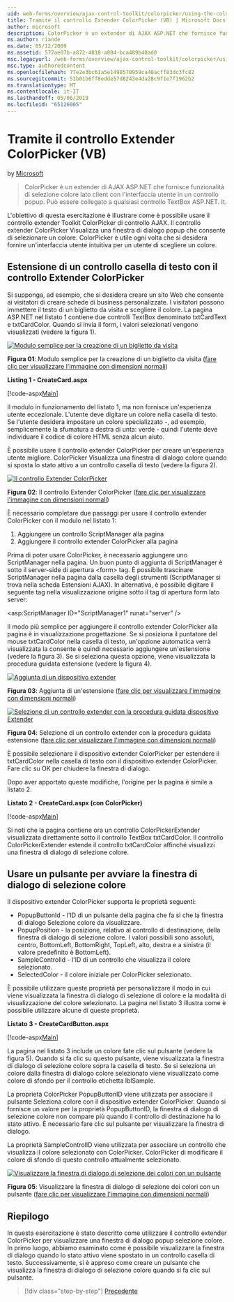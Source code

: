 ```yaml
---
uid: web-forms/overview/ajax-control-toolkit/colorpicker/using-the-colorpicker-control-extender-vb
title: Tramite il controllo Extender ColorPicker (VB) | Microsoft Docs
author: microsoft
description: ColorPicker è un extender di AJAX ASP.NET che fornisce funzionalità di selezione colore lato client con l'interfaccia utente in un controllo popup. Può essere collegato a qualsiasi ASP.NET...
ms.author: riande
ms.date: 05/12/2009
ms.assetid: 577ae07b-a872-4818-a804-bca489b40ad0
msc.legacyurl: /web-forms/overview/ajax-control-toolkit/colorpicker/using-the-colorpicker-control-extender-vb
msc.type: authoredcontent
ms.openlocfilehash: 77e2e3bc61a5e1498570959ca40acff83dc3fc82
ms.sourcegitcommit: 51b01b6ff8edde57d8243e4da28c9f1e7f1962b2
ms.translationtype: MT
ms.contentlocale: it-IT
ms.lasthandoff: 05/06/2019
ms.locfileid: "65126005"
---
```

# <a name="using-the-colorpicker-control-extender-vb"></a>Tramite il controllo Extender ColorPicker (VB)

by [Microsoft](https://github.com/microsoft)

> ColorPicker è un extender di AJAX ASP.NET che fornisce funzionalità di selezione colore lato client con l'interfaccia utente in un controllo popup. Può essere collegato a qualsiasi controllo TextBox ASP.NET. It.

L'obiettivo di questa esercitazione è illustrare come è possibile usare il controllo extender Toolkit ColorPicker di controllo AJAX. Il controllo extender ColorPicker Visualizza una finestra di dialogo popup che consente di selezionare un colore. ColorPicker è utile ogni volta che si desidera fornire un'interfaccia utente intuitiva per un utente di scegliere un colore.

## <a name="extending-a-textbox-control-with-the-colorpicker-control-extender"></a>Estensione di un controllo casella di testo con il controllo Extender ColorPicker

Si supponga, ad esempio, che si desidera creare un sito Web che consente ai visitatori di creare schede di business personalizzate. I visitatori possono immettere il testo di un biglietto da visita e scegliere il colore. La pagina ASP.NET nel listato 1 contiene due controlli TextBox denominato txtCardText e txtCardColor. Quando si invia il form, i valori selezionati vengono visualizzati (vedere la figura 1).

[![Modulo semplice per la creazione di un biglietto da visita](using-the-colorpicker-control-extender-vb/_static/image1.jpg)](using-the-colorpicker-control-extender-vb/_static/image1.png)

**Figura 01**: Modulo semplice per la creazione di un biglietto da visita ([fare clic per visualizzare l'immagine con dimensioni normali](using-the-colorpicker-control-extender-vb/_static/image2.png))

**Listing 1 - CreateCard.aspx**

[!code-aspx[Main](using-the-colorpicker-control-extender-vb/samples/sample1.aspx)]

Il modulo in funzionamento del listato 1, ma non fornisce un'esperienza utente eccezionale. L'utente deve digitare un colore nella casella di testo. Se l'utente desidera impostare un colore specializzato -, ad esempio, semplicemente la sfumatura a destra di unta: verde - quindi l'utente deve individuare il codice di colore HTML senza alcun aiuto.

È possibile usare il controllo extender ColorPicker per creare un'esperienza utente migliore. ColorPicker Visualizza una finestra di dialogo colore quando si sposta lo stato attivo a un controllo casella di testo (vedere la figura 2).

[![Il controllo Extender ColorPicker](using-the-colorpicker-control-extender-vb/_static/image2.jpg)](using-the-colorpicker-control-extender-vb/_static/image3.png)

**Figura 02**: Il controllo Extender ColorPicker ([fare clic per visualizzare l'immagine con dimensioni normali](using-the-colorpicker-control-extender-vb/_static/image4.png))

È necessario completare due passaggi per usare il controllo extender ColorPicker con il modulo nel listato 1:

1. Aggiungere un controllo ScriptManager alla pagina
2. Aggiungere il controllo extender ColorPicker alla pagina

Prima di poter usare ColorPicker, è necessario aggiungere uno ScriptManager nella pagina. Un buon punto di aggiunta di ScriptManager è sotto il server-side di apertura &lt;form&gt; tag. È possibile trascinare ScriptManager nella pagina dalla casella degli strumenti (ScriptManager si trova nella scheda Estensioni AJAX). In alternativa, è possibile digitare il seguente tag nella visualizzazione origine sotto il tag di apertura form lato server:

&lt;asp:ScriptManager ID="ScriptManager1" runat="server" /&gt;

Il modo più semplice per aggiungere il controllo extender ColorPicker alla pagina è in visualizzazione progettazione. Se si posiziona il puntatore del mouse txtCardColor nella casella di testo, un'opzione automatica verrà visualizzata la consente è quindi necessario aggiungere un'estensione (vedere la figura 3). Se si seleziona questa opzione, viene visualizzata la procedura guidata estensione (vedere la figura 4).

[![Aggiunta di un dispositivo extender](using-the-colorpicker-control-extender-vb/_static/image3.jpg)](using-the-colorpicker-control-extender-vb/_static/image5.png)

**Figura 03**: Aggiunta di un'estensione ([fare clic per visualizzare l'immagine con dimensioni normali](using-the-colorpicker-control-extender-vb/_static/image6.png))

[![Selezione di un controllo extender con la procedura guidata dispositivo Extender](using-the-colorpicker-control-extender-vb/_static/image4.jpg)](using-the-colorpicker-control-extender-vb/_static/image7.png)

**Figura 04**: Selezione di un controllo extender con la procedura guidata estensione ([fare clic per visualizzare l'immagine con dimensioni normali](using-the-colorpicker-control-extender-vb/_static/image8.png))

È possibile selezionare il dispositivo extender ColorPicker per estendere il txtCardColor nella casella di testo con il dispositivo extender ColorPicker. Fare clic su OK per chiudere la finestra di dialogo.

Dopo aver apportato queste modifiche, l'origine per la pagina è simile a listato 2.

**Listato 2 - CreateCard.aspx (con ColorPicker)**

[!code-aspx[Main](using-the-colorpicker-control-extender-vb/samples/sample2.aspx)]

Si noti che la pagina contiene ora un controllo ColorPickerExtender visualizzata direttamente sotto il controllo TextBox txtCardColor. Il controllo ColorPickerExtender estende il controllo txtCardColor affinché visualizzi una finestra di dialogo di selezione colore.

## <a name="using-a-button-to-launch-the-color-picker-dialog"></a>Usare un pulsante per avviare la finestra di dialogo di selezione colore

Il dispositivo extender ColorPicker supporta le proprietà seguenti:

- PopupButtonId - l'ID di un pulsante della pagina che fa sì che la finestra di dialogo Selezione colore da visualizzare.
- PopupPosition - la posizione, relativo al controllo di destinazione, della finestra di dialogo di selezione colore. I valori possibili sono assoluti, centro, BottomLeft, BottomRight, TopLeft, alto, destra e a sinistra (il valore predefinito è BottomLeft).
- SampleControlId - l'ID di un controllo che visualizza il colore selezionato.
- SelectedColor - il colore iniziale per ColorPicker selezionato.

È possibile utilizzare queste proprietà per personalizzare il modo in cui viene visualizzata la finestra di dialogo di selezione di colore e la modalità di visualizzazione del colore selezionato. La pagina nel listato 3 illustra come è possibile utilizzare alcune di queste proprietà.

**Listato 3 - CreateCardButton.aspx**

[!code-aspx[Main](using-the-colorpicker-control-extender-vb/samples/sample3.aspx)]

La pagina nel listato 3 include un colore fate clic sul pulsante (vedere la figura 5). Quando si fa clic su questo pulsante, viene visualizzata la finestra di dialogo di selezione colore sopra la casella di testo. Se si seleziona un colore dalla finestra di dialogo colore selezionato viene visualizzato come colore di sfondo per il controllo etichetta lblSample.

La proprietà ColorPicker PopupButtonID viene utilizzata per associare il pulsante Seleziona colore con il dispositivo extender ColorPicker. Quando si fornisce un valore per la proprietà PopupButtonID, la finestra di dialogo di selezione colore non compare più quando il controllo di destinazione ha lo stato attivo. È necessario fare clic sul pulsante per visualizzare la finestra di dialogo.

La proprietà SampleControlID viene utilizzata per associare un controllo che visualizza il colore selezionato con ColorPicker. ColorPicker di modificare il colore di sfondo di questo controllo attualmente selezionato.

[![Visualizzare la finestra di dialogo di selezione dei colori con un pulsante](using-the-colorpicker-control-extender-vb/_static/image5.jpg)](using-the-colorpicker-control-extender-vb/_static/image9.png)

**Figura 05**: Visualizzare la finestra di dialogo di selezione dei colori con un pulsante ([fare clic per visualizzare l'immagine con dimensioni normali](using-the-colorpicker-control-extender-vb/_static/image10.png))

## <a name="summary"></a>Riepilogo

In questa esercitazione è stato descritto come utilizzare il controllo extender ColorPicker per visualizzare una finestra di dialogo popup selezione colore. In primo luogo, abbiamo esaminato come è possibile visualizzare la finestra di dialogo quando lo stato attivo viene spostato in un controllo casella di testo. Successivamente, si è appreso come creare un pulsante che visualizza la finestra di dialogo di selezione colore quando si fa clic sul pulsante.

> [!div class="step-by-step"]
> [Precedente](using-the-colorpicker-control-extender-cs.md)
